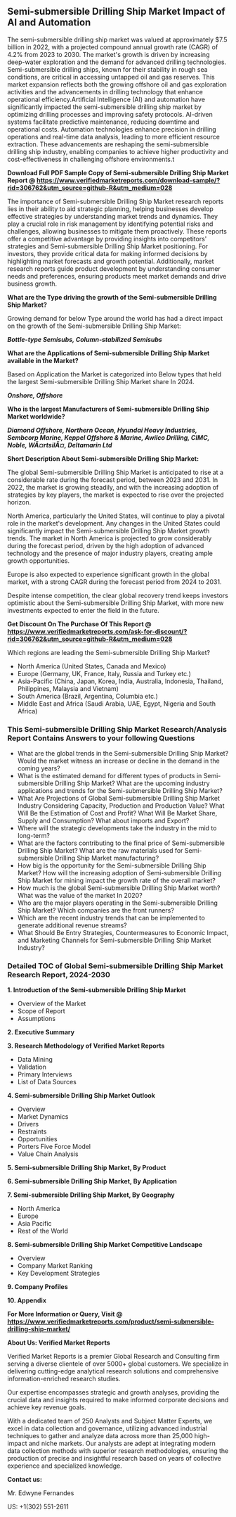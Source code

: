 <h2>Semi-submersible Drilling Ship Market Impact of AI and Automation</h2>The semi-submersible drilling ship market was valued at approximately $7.5 billion in 2022, with a projected compound annual growth rate (CAGR) of 4.2% from 2023 to 2030. The market's growth is driven by increasing deep-water exploration and the demand for advanced drilling technologies. Semi-submersible drilling ships, known for their stability in rough sea conditions, are critical in accessing untapped oil and gas reserves. This market expansion reflects both the growing offshore oil and gas exploration activities and the advancements in drilling technology that enhance operational efficiency.Artificial Intelligence (AI) and automation have significantly impacted the semi-submersible drilling ship market by optimizing drilling processes and improving safety protocols. AI-driven systems facilitate predictive maintenance, reducing downtime and operational costs. Automation technologies enhance precision in drilling operations and real-time data analysis, leading to more efficient resource extraction. These advancements are reshaping the semi-submersible drilling ship industry, enabling companies to achieve higher productivity and cost-effectiveness in challenging offshore environments.t</p><p id="" class=""><strong>Download Full PDF Sample Copy of Semi-submersible Drilling Ship Market Report @ <a href="https://www.verifiedmarketreports.com/download-sample/?rid=306762&utm_source=github-R&utm_medium=028" target="_blank">https://www.verifiedmarketreports.com/download-sample/?rid=306762&utm_source=github-R&utm_medium=028</a></strong></p><p>The importance of&nbsp;Semi-submersible Drilling Ship Market research reports lies in their ability to aid strategic planning, helping businesses develop effective strategies by understanding market trends and dynamics. They play a crucial role in risk management by identifying potential risks and challenges, allowing businesses to mitigate them proactively. These reports offer a competitive advantage by providing insights into competitors' strategies and Semi-submersible Drilling Ship Market positioning. For investors, they provide critical data for making informed decisions by highlighting market forecasts and growth potential. Additionally, market research reports guide product development by understanding consumer needs and preferences, ensuring products meet market demands and drive business growth.</p><p><strong>What are the&nbsp;Type driving the growth of the Semi-submersible Drilling Ship Market?</strong></p><p id="" class="">Growing demand for below Type around the world has had a direct impact on the growth of the Semi-submersible Drilling Ship Market:</p><em><strong>Bottle-type Semisubs, Column-stabilized Semisubs</strong></em></p><strong>What are the&nbsp;Applications&nbsp;of Semi-submersible Drilling Ship Market available in the Market?</strong></p><p id="" class="">Based on Application the Market is categorized into Below types that held the largest Semi-submersible Drilling Ship Market share In 2024.</p><em><strong>Onshore, Offshore</strong></em></p><strong>Who is the largest Manufacturers of Semi-submersible Drilling Ship Market worldwide?</strong></p><p><em><strong>Diamond Offshore, Northern Ocean, Hyundai Heavy Industries, Sembcorp Marine, Keppel Offshore & Marine, Awilco Drilling, CIMC, Noble, WÃ¤rtsilÃ¤, Deltamarin Ltd</strong></em></p><p id="" class=""><strong>Short Description About Semi-submersible Drilling Ship Market:</strong></p><p>The global Semi-submersible Drilling Ship Market is anticipated to rise at a considerable rate during the forecast period, between 2023 and 2031. In 2022, the market is growing steadily, and with the increasing adoption of strategies by key players, the market is expected to rise over the projected horizon.</p><p>North America, particularly the United States, will continue to play a pivotal role in the market's development. Any changes in the United States could significantly impact the Semi-submersible Drilling Ship Market growth trends. The market in North America is projected to grow considerably during the forecast period, driven by the high adoption of advanced technology and the presence of major industry players, creating ample growth opportunities.</p><p>Europe is also expected to experience significant growth in the global market, with a strong CAGR during the forecast period from 2024 to 2031.</p><p>Despite intense competition, the clear global recovery trend keeps investors optimistic about the Semi-submersible Drilling Ship Market, with more new investments expected to enter the field in the future.</p><p id="" class=""><strong>Get Discount On The Purchase Of This Report @ <a href="https://www.verifiedmarketreports.com/ask-for-discount/?rid=306762&utm_source=github-R&utm_medium=028" target="_blank">https://www.verifiedmarketreports.com/ask-for-discount/?rid=306762&utm_source=github-R&utm_medium=028</a></strong></p>Which regions are leading the Semi-submersible Drilling Ship Market?</p><ul><li>North America (United States, Canada and Mexico)</li><li>Europe (Germany, UK, France, Italy, Russia and Turkey etc.)</li><li>Asia-Pacific (China, Japan, Korea, India, Australia, Indonesia, Thailand, Philippines, Malaysia and Vietnam)</li><li>South America (Brazil, Argentina, Columbia etc.)</li><li>Middle East and Africa (Saudi Arabia, UAE, Egypt, Nigeria and South Africa)</li></ul><h3 id="" class="">This Semi-submersible Drilling Ship Market Research/Analysis Report Contains Answers to your following Questions</h3><ul><li>What are the global trends in the Semi-submersible Drilling Ship Market? Would the market witness an increase or decline in the demand in the coming years?</li><li>What is the estimated demand for different types of products in Semi-submersible Drilling Ship Market? What are the upcoming industry applications and trends for the Semi-submersible Drilling Ship Market?</li><li>What Are Projections of Global Semi-submersible Drilling Ship Market Industry Considering Capacity, Production and Production Value? What Will Be the Estimation of Cost and Profit? What Will Be Market Share, Supply and Consumption? What about imports and Export?</li><li>Where will the strategic developments take the industry in the mid to long-term?</li><li>What are the factors contributing to the final price of Semi-submersible Drilling Ship Market? What are the raw materials used for Semi-submersible Drilling Ship Market manufacturing?</li><li>How big is the opportunity for the Semi-submersible Drilling Ship Market? How will the increasing adoption of Semi-submersible Drilling Ship Market for mining impact the growth rate of the overall market?</li><li>How much is the global Semi-submersible Drilling Ship Market worth? What was the value of the market In 2020?</li><li>Who are the major players operating in the Semi-submersible Drilling Ship Market? Which companies are the front runners?</li><li>Which are the recent industry trends that can be implemented to generate additional revenue streams?</li><li>What Should Be Entry Strategies, Countermeasures to Economic Impact, and Marketing Channels for Semi-submersible Drilling Ship Market Industry?</li></ul><h3 id="" class="">Detailed TOC of Global Semi-submersible Drilling Ship Market Research Report, 2024-2030</h3><p id="" class=""><strong>1. Introduction of the Semi-submersible Drilling Ship Market</strong></p><ul><li>Overview of the Market</li><li>Scope of Report</li><li>Assumptions</li></ul><p id="" class=""><strong>2. Executive Summary</strong></p><p id="" class=""><strong>3. Research Methodology of Verified Market Reports</strong></p><ul><li>Data Mining</li><li>Validation</li><li>Primary Interviews</li><li>List of Data Sources</li></ul><p id="" class=""><strong>4. Semi-submersible Drilling Ship Market Outlook</strong></p><ul><li>Overview</li><li>Market Dynamics</li><li>Drivers</li><li>Restraints</li><li>Opportunities</li><li>Porters Five Force Model</li><li>Value Chain Analysis</li></ul><p id="" class=""><strong>5. Semi-submersible Drilling Ship Market, By Product</strong></p><p id="" class=""><strong>6. Semi-submersible Drilling Ship Market, By Application</strong></p><p id="" class=""><strong>7. Semi-submersible Drilling Ship Market, By Geography</strong></p><ul><li>North America</li><li>Europe</li><li>Asia Pacific</li><li>Rest of the World</li></ul><p id="" class=""><strong>8. Semi-submersible Drilling Ship Market Competitive Landscape</strong></p><ul><li>Overview</li><li>Company Market Ranking</li><li>Key Development Strategies</li></ul><p id="" class=""><strong>9. Company Profiles</strong></p><p id="" class=""><strong>10. Appendix</strong></p><p id="" class=""><strong>For More Information or Query, Visit @ <a href="https://www.verifiedmarketreports.com/product/semi-submersible-drilling-ship-market/" target="_blank">https://www.verifiedmarketreports.com/product/semi-submersible-drilling-ship-market/</a></strong></p><p id="" class=""><strong>About Us: Verified Market Reports</strong></p><p id="" class="">Verified Market Reports is a premier Global Research and Consulting firm serving a diverse clientele of over 5000+ global customers. We specialize in delivering cutting-edge analytical research solutions and comprehensive information-enriched research studies.</p><p id="" class="">Our expertise encompasses strategic and growth analyses, providing the crucial data and insights required to make informed corporate decisions and achieve key revenue goals.</p><p id="" class="">With a dedicated team of 250 Analysts and Subject Matter Experts, we excel in data collection and governance, utilizing advanced industrial techniques to gather and analyze data across more than 25,000 high-impact and niche markets. Our analysts are adept at integrating modern data collection methods with superior research methodologies, ensuring the production of precise and insightful research based on years of collective experience and specialized knowledge.</p><p id="" class=""><strong>Contact us:</strong></p><p id="" class="">Mr. Edwyne Fernandes</p><p id="" class="">US: +1(302) 551-2611</p>
